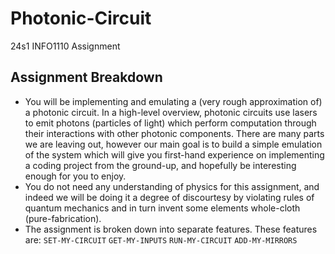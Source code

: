 # Photonic-Circuit
24s1 INFO1110 Assignment
## Assignment Breakdown
* You will be implementing and emulating a (very rough approximation of) a photonic circuit. In a high-level overview, photonic circuits use lasers to emit photons (particles of light) which perform computation through their interactions with other photonic components. There are many parts we are leaving out, however our main goal is to build a simple emulation of the system which will give you first-hand experience on implementing a coding project from the ground-up, and hopefully be interesting enough for you to enjoy.
* You do not need any understanding of physics for this assignment, and indeed we will be doing it a degree of discourtesy by violating rules of quantum mechanics and in turn invent some elements whole-cloth (pure-fabrication).
* The assignment is broken down into separate features. These features are:
`SET-MY-CIRCUIT`
`GET-MY-INPUTS`
`RUN-MY-CIRCUIT`
`ADD-MY-MIRRORS`
